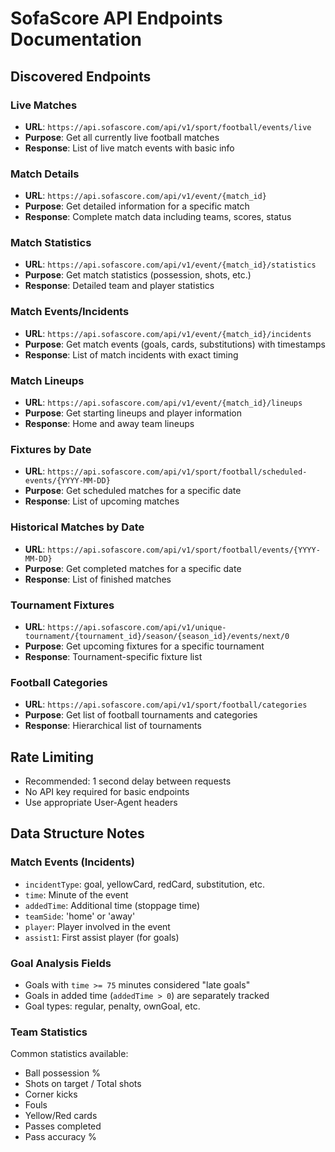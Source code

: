 # SofaScore API Endpoints Documentation

## Discovered Endpoints

### Live Matches
- **URL**: `https://api.sofascore.com/api/v1/sport/football/events/live`
- **Purpose**: Get all currently live football matches
- **Response**: List of live match events with basic info

### Match Details
- **URL**: `https://api.sofascore.com/api/v1/event/{match_id}`
- **Purpose**: Get detailed information for a specific match
- **Response**: Complete match data including teams, scores, status

### Match Statistics
- **URL**: `https://api.sofascore.com/api/v1/event/{match_id}/statistics`
- **Purpose**: Get match statistics (possession, shots, etc.)
- **Response**: Detailed team and player statistics

### Match Events/Incidents
- **URL**: `https://api.sofascore.com/api/v1/event/{match_id}/incidents`
- **Purpose**: Get match events (goals, cards, substitutions) with timestamps
- **Response**: List of match incidents with exact timing

### Match Lineups
- **URL**: `https://api.sofascore.com/api/v1/event/{match_id}/lineups`
- **Purpose**: Get starting lineups and player information
- **Response**: Home and away team lineups

### Fixtures by Date
- **URL**: `https://api.sofascore.com/api/v1/sport/football/scheduled-events/{YYYY-MM-DD}`
- **Purpose**: Get scheduled matches for a specific date
- **Response**: List of upcoming matches

### Historical Matches by Date
- **URL**: `https://api.sofascore.com/api/v1/sport/football/events/{YYYY-MM-DD}`
- **Purpose**: Get completed matches for a specific date
- **Response**: List of finished matches

### Tournament Fixtures
- **URL**: `https://api.sofascore.com/api/v1/unique-tournament/{tournament_id}/season/{season_id}/events/next/0`
- **Purpose**: Get upcoming fixtures for a specific tournament
- **Response**: Tournament-specific fixture list

### Football Categories
- **URL**: `https://api.sofascore.com/api/v1/sport/football/categories`
- **Purpose**: Get list of football tournaments and categories
- **Response**: Hierarchical list of tournaments

## Rate Limiting
- Recommended: 1 second delay between requests
- No API key required for basic endpoints
- Use appropriate User-Agent headers

## Data Structure Notes

### Match Events (Incidents)
- `incidentType`: goal, yellowCard, redCard, substitution, etc.
- `time`: Minute of the event
- `addedTime`: Additional time (stoppage time)
- `teamSide`: 'home' or 'away'
- `player`: Player involved in the event
- `assist1`: First assist player (for goals)

### Goal Analysis Fields
- Goals with `time >= 75` minutes considered "late goals"
- Goals in added time (`addedTime > 0`) are separately tracked
- Goal types: regular, penalty, ownGoal, etc.

### Team Statistics
Common statistics available:
- Ball possession %
- Shots on target / Total shots
- Corner kicks
- Fouls
- Yellow/Red cards
- Passes completed
- Pass accuracy %
